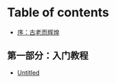 # Table of contents

* [序：古老而辉煌](README.md)

## 第一部分：入门教程

* [Untitled](di-yi-bu-fen-ru-men-jiao-cheng/untitled.md)

